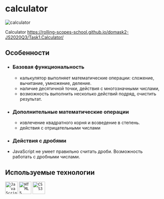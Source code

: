 # calculator

![calculator](https://user-images.githubusercontent.com/25439780/94253687-1810d400-ff3f-11ea-967e-1b5b8ee961d5.jpg)

Calculator
https://rolling-scopes-school.github.io/domask2-JS2020Q3/Task1.Calculator/

## Особенности

- ### Базовая функциональность
  - калькулятор выполняет математические операции: сложение, вычитание, умножение, деление.
  - наличие десятичной точки, действия с многозначными числами,
  - возможность выполнить несколько действий подряд, очистить результат.
- ### Дополнительные математические операции
  - извлечение квадратного корня и возведение в степень.
  - действия с отрицательными числами
- ### Действия с дробями
- JavaScript не умеет правильно считать дроби. Возможность работать с дробными числами.

## Используемые технологии

<p>
<code><img alt="JavaScript" height="40px" src="https://cdn.svgporn.com/logos/javascript.svg" /></code>
<code><img alt="HTML5" height="40px" src="https://cdn.svgporn.com/logos/html-5.svg" /></code>
<code><img alt="CSS3" height="40px" src="https://cdn.svgporn.com/logos/css-3.svg" /></code>
</p>
